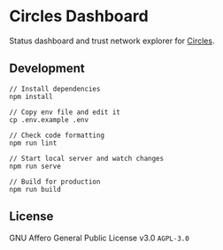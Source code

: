 # Circles Dashboard

Status dashboard and trust network explorer for [Circles](https://github.com/CirclesUBI).

## Development

```
// Install dependencies
npm install

// Copy env file and edit it
cp .env.example .env

// Check code formatting
npm run lint

// Start local server and watch changes
npm run serve

// Build for production
npm run build
```

## License

GNU Affero General Public License v3.0 `AGPL-3.0`
